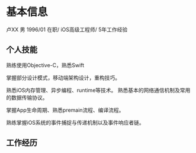# 基本信息

卢XX 男 1996/01 在职/ iOS高级工程师/ 5年工作经验



## 个人技能

熟练使用Objective-C，熟悉Swift 

掌握部分设计模式，移动端架构设计，重构技巧。 

熟悉iOS内存管理、异步编程、runtime等技术。 熟悉基本的网络通信机制及常用的数据传输协议。 

掌握App生命周期、熟悉premain流程、编译流程。

 熟练掌握iOS系统的事件捕捉与传递机制以及事件响应者链。

## 工作经历
